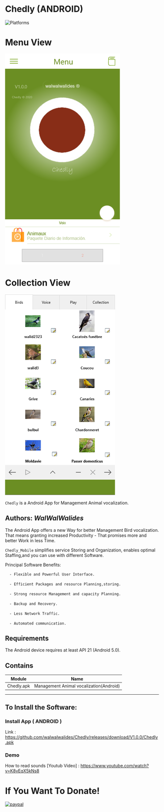 # Chedly (ANDROID)
![Platforms](https://img.shields.io/badge/Supported%20platforms-ANDROID-BLUE.svg)

# Menu View
![](View/Img/MainView.png)
# Collection View
![](View/Img/Chedly_Mobile.png)


`Chedly` is a Android App for Management Animal vocalization.


**Authors:**  *WalWalWalides*
------

The Android App offers a new Way for better Management Bird vocalization. That means granting increased Productivity - That promises more and better Work in less Time.

`Chedly_Mobile` simplifies service Storing and Organization, enables optimal Staffing,and you can use with different Software.






Principal Software Benefits:

      - Flexible and Powerful User Interface.

      - Efficient Packages and resource Planning,storing.

      - Strong resource Management and capacity Planning.      
      
      - Backup and Recovery.
      
      - Less Network Traffic.
      
      - Automated communication.


## Requirements

The Android device requires at least API 21 (Android 5.0).

    


## Contains

| Module | Name | 
| --- | --- |
|Chedly.apk|Management Animal vocalization(Android)|


------

## To Install the Software:

### Install App ( ANDROID ) 

Link : https://github.com/walwalwalides/Chedly/releases/download/V1.0.0/Chedly.apk

### Demo
How to read sounds 
[Youtub Video] : https://www.youtube.com/watch?v=K8vEqX5kNs8

# If You Want To Donate!

[![paypal](https://www.paypalobjects.com/en_US/i/btn/btn_donateCC_LG.gif)](https://www.paypal.com/cgi-bin/webscr?cmd=_s-xclick&hosted_button_id=Y79F36A9BGLHS&source=url)


